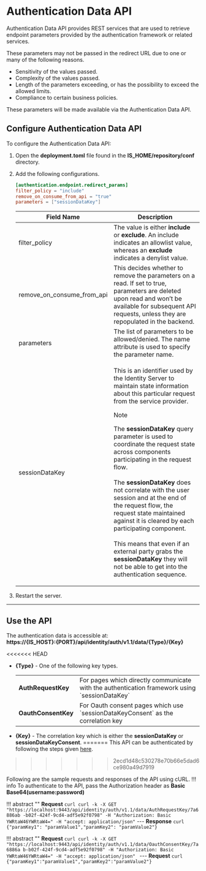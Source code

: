 # Authentication Data API

Authentication Data API provides REST services that are used to retrieve
endpoint parameters provided by the authentication framework or related
services.

These parameters may not be passed in the redirect URL due to one or
many of the following reasons.

- Sensitivity of the values passed.
- Complexity of the values passed.
- Length of the parameters exceeding, or has the possibility to exceed the allowed limits.
- Compliance to certain business policies.

These parameters will be made available via the Authentication Data API.

## Configure Authentication Data API

To configure the Authentication Data API:

1. Open the **deployment.toml** file found in the **IS_HOME/repository/conf** directory.

2. Add the following configurations.

    ```toml
    [authentication.endpoint.redirect_params] 
    filter_policy = "include"    
    remove_on_consume_from_api = "true"
    parameters = ["sessionDataKey"]
    ```

    <table>
        <thead>
            <tr>
                <th>Field Name</th>
                <th>Description</th>
            </tr>
        </thead>
        <tbody>
            <tr>
                <td>filter_policy</td>
                <td>The value is either <b>include</b> or <b>exclude</b>. An include indicates an allowlist value, whereas an <b>exclude</b> indicates a denylist value.</td>
            </tr>
            <tr>
                <td>remove_on_consume_from_api</td>
                <td>This decides whether to remove the parameters on a read. If set to true, parameters are deleted upon read and won’t be available for subsequent API requests, unless they are repopulated in the backend.</td>
            </tr>
            <tr>
                <td>parameters</td>
                <td>The list of parameters to be allowed/denied. The name attribute is used to specify the parameter name.</td>
            </tr>
            <tr>
                <td>sessionDataKey</td>
                <td>
                    <p>This is an identifier used by the Identity Server to maintain state information about this particular request from the service provider.</p>
                    <p>
                        <div class="admonition note">
                        <p class="admonition-title">Note</p>
                        <p>The <b>sessionDataKey</b> query parameter is used to coordinate the request state across components participating in the request flow. <br />
                        <br/>
                        The <b>sessionDataKey</b> does not correlate with the user session and at the end of the request flow, the request state maintained against it is cleared by each participating component.
                        <br/>
                        <br/>
                        This means that even if an external party grabs the <b>sessionDataKey</b> they will not be able to get into the authentication sequence.
                        </div>
                    </p>
                </td>
            </tr>
        </tbody>
    </table>

2. Restart the server.

---

## Use the API

The authentication data is accessible at: <br/>
**https://{IS_HOST}:{PORT}/api/identity/auth/v1.1/data/{Type}/{Key}**

<<<<<<< HEAD
-   **{Type}** - One of the following key types.
    <table>
        <tr>
            <td><b>AuthRequestKey</b></td>
            <td>For pages which directly communicate with the authentication framework using `sessionDataKey`</td>
        </tr>
        <tr>
            <td><b>OauthConsentKey</b></td>
            <td>For Oauth consent pages which use `sessionDataKeyConsent` as the correlation key</td>
        </tr>
    </table>
    
-   **{Key}** - The correlation key which is either the **sessionDataKey** or **sessionDataKeyConsent**.
=======
This API can be authenticated by following the steps given
[here]({{base_path}}/apis/authenticate-and-authorize-rest-apis).
>>>>>>> 2ecd1d48c530278e70b66e5dad6ce980a49d7919

Following are the sample requests and responses of the API using cURL.
!!! info
    To authenticate to the API, pass the Authorization header as **Basic Base64(username:password)**

!!! abstract ""
    **Request**
    ``` curl
    curl -k -X GET "https://localhost:9443/api/identity/auth/v1.1/data/AuthRequestKey/7a6886ab -b02f-424f-9cd4-adf5e92f0798" -H "Authorization: Basic YWRtaW46YWRtaW4=" -H "accept: application/json"
    ```
    ---
    **Response**
    ``` curl
    {"paramKey1": "paramValue1","paramKey2": "paramValue2"}
    ```

!!! abstract ""
    **Request**
    ```curl
    curl -k -X GET "https://localhost:9443/api/identity/auth/v1.1/data/OauthConsentKey/7a6886a b-b02f-424f-9cd4-adf5e92f0798" -H "Authorization: Basic YWRtaW46YWRtaW4=" -H "accept: application/json"
    ```
    ---
    **Request**
    ``` curl
    {"paramKey1":"paramValue1","paramKey2":"paramValue2"}  
    ```
